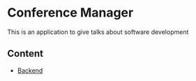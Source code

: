 # Conference Manager

This is an application to give talks about software development

## Content

- [Backend](./backend/README.md)
